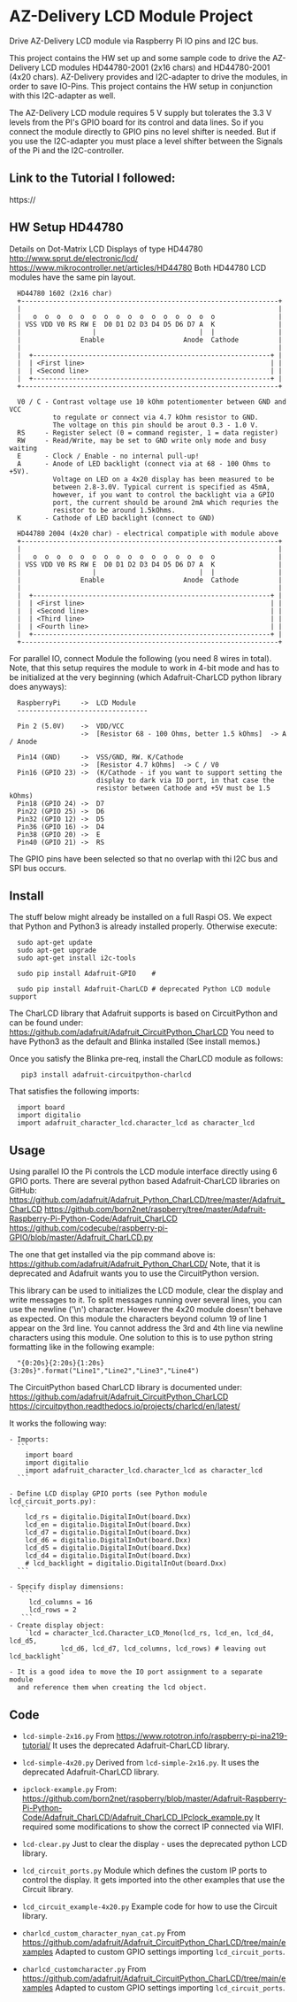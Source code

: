 # AZ-Delivery LCD Module Project
  Drive AZ-Delivery LCD module via Raspberry Pi IO pins and I2C bus.

  This project contains the HW set up and some sample code to drive the
  AZ-Delivery LCD modules HD44780-2001 (2x16 chars) and HD44780-2001 (4x20 chars).
  AZ-Delivery provides and I2C-adapter to drive the modules, in order to
  save IO-Pins. This project contains the HW setup in conjunction with this
  I2C-adapter as well.

  The AZ-Delivery LCD module requires 5 V supply but tolerates the 3.3 V levels
  from the PI's GPIO board for its control and data lines.
  So if you connect the module directly to GPIO pins no level shifter is needed.
  But if you use the I2C-adapter you must place a level shifter between the
  Signals of the Pi and the I2C-controller.

## Link to the Tutorial I followed:
  https://

## HW Setup HD44780
  Details on  Dot-Matrix LCD Displays of type HD44780
     http://www.sprut.de/electronic/lcd/
     https://www.mikrocontroller.net/articles/HD44780
  Both HD44780 LCD modules have the same pin layout.

  ```
    HD44780 1602 (2x16 char)
    +-----------------------------------------------------------------+
    |                                                                 |
    |   o  o  o  o  o  o  o  o  o  o  o  o  o  o  o  o                |
    | VSS VDD V0 RS RW E  D0 D1 D2 D3 D4 D5 D6 D7 A  K                |
    |                  |                          |  |                |
    |               Enable                    Anode  Cathode          |
    |                                                                 |
    |  +------------------------------------------------------------+ |
    |  | <First line>                                               | |
    |  | <Second line>                                              | |
    |  +------------------------------------------------------------+ |
    +-----------------------------------------------------------------+

    V0 / C - Contrast voltage use 10 kOhm potentiomenter between GND and VCC
             to regulate or connect via 4.7 kOhm resistor to GND.
             The voltage on this pin should be arout 0.3 - 1.0 V.
    RS     - Register select (0 = command register, 1 = data register)
    RW     - Read/Write, may be set to GND write only mode and busy waiting
    E      - Clock / Enable - no internal pull-up!
    A      - Anode of LED backlight (connect via at 68 - 100 Ohms to +5V).
             Voltage on LED on a 4x20 display has been measured to be
             between 2.8-3.0V. Typical current is specified as 45mA,
             however, if you want to control the backlight via a GPIO
             port, the current should be around 2mA which requries the
             resistor to be around 1.5kOhms.
    K      - Cathode of LED backlight (connect to GND)

    HD44780 2004 (4x20 char) - electrical compatiple with module above
    +-----------------------------------------------------------------+
    |                                                                 |
    |   o  o  o  o  o  o  o  o  o  o  o  o  o  o  o  o                |
    | VSS VDD V0 RS RW E  D0 D1 D2 D3 D4 D5 D6 D7 A  K                |
    |                  |                          |  |                |
    |               Enable                    Anode  Cathode          |
    |                                                                 |
    |  +------------------------------------------------------------+ |
    |  | <First line>                                               | |
    |  | <Second line>                                              | |
    |  | <Third line>                                               | |
    |  | <Fourth line>                                              | |
    |  +------------------------------------------------------------+ |
    +-----------------------------------------------------------------+

  ```

  For parallel IO, connect Module the following (you need 8 wires in total).
  Note, that this setup requires the module to work in 4-bit mode and has
  to be initialized at the very beginning (which Adafruit-CharLCD python
  library does anyways):

  ```
    RaspberryPi     ->  LCD Module
    ---------------------------------

    Pin 2 (5.0V)    ->  VDD/VCC
                    ->  [Resistor 68 - 100 Ohms, better 1.5 kOhms]  -> A / Anode

    Pin14 (GND)     ->  VSS/GND, RW. K/Cathode
                    ->  [Resistor 4.7 kOhms]  -> C / V0
    Pin16 (GPIO 23) ->  (K/Cathode - if you want to support setting the
                        display to dark via IO port, in that case the
                        resistor between Cathode and +5V must be 1.5 kOhms)
    Pin18 (GPIO 24) ->  D7
    Pin22 (GPIO 25) ->  D6
    Pin32 (GPIO 12) ->  D5
    Pin36 (GPIO 16) ->  D4
    Pin38 (GPIO 20) ->  E
    Pin40 (GPIO 21) ->  RS

  ```
  The GPIO pins have been selected so that no overlap with thi I2C bus and
  SPI bus occurs.

## Install

  The stuff below might already be installed on a full Raspi OS.
  We expect that Python and Python3 is already installed properly.
  Otherwise execute:
  ```
    sudo apt-get update
    sudo apt-get upgrade
    sudo apt-get install i2c-tools

    sudo pip install Adafruit-GPIO    #

    sudo pip install Adafruit-CharLCD # deprecated Python LCD module support
  ```

   The CharLCD library that Adafruit supports is based on CircuitPython and can
   be found under:
      https://github.com/adafruit/Adafruit_CircuitPython_CharLCD
   You need to have Python3 as the default and Blinka installed (See install
   memos.)

   Once you satisfy the Blinka pre-req, install the CharLCD module as follows:
   ```
      pip3 install adafruit-circuitpython-charlcd
   ```
   That satisfies the following imports:
   ```
     import board
     import digitalio
     import adafruit_character_lcd.character_lcd as character_lcd
   ```

## Usage
  Using parallel IO the Pi controls the LCD module interface directly using
  6 GPIO ports.
  There are several python based Adafruit-CharLCD libraries on GitHub:
     https://github.com/adafruit/Adafruit_Python_CharLCD/tree/master/Adafruit_CharLCD
     https://github.com/born2net/raspberry/tree/master/Adafruit-Raspberry-Pi-Python-Code/Adafruit_CharLCD
     https://github.com/codecube/raspberry-pi-GPIO/blob/master/Adafruit_CharLCD.py

  The one that get installed via the pip command above is:
     https://github.com/adafruit/Adafruit_Python_CharLCD/
  Note, that it is deprecated and Adafruit wants you to use the CircuitPython
  version.

  This library can be used to initializes the LCD module, clear the display and
  write messages to it.
  To split messages running over several lines, you can use the newline ('\n')
  character. However the 4x20 module doesn't behave as expected. On this
  module the characters beyond column 19 of line 1 appear on the 3rd line.
  You cannot address the 3rd and 4th line via newline characters using this
  module.
  One solution to this is to use python string formatting like in the following
  example:
  ```
    "{0:20s}{2:20s}{1:20s}{3:20s}".format("Line1","Line2","Line3","Line4")
  ```

  The CircuitPython based CharLCD library is documented under:
     https://github.com/adafruit/Adafruit_CircuitPython_CharLCD
     https://circuitpython.readthedocs.io/projects/charlcd/en/latest/

  It works the following way:

    - Imports:
      ```
        import board
        import digitalio
        import adafruit_character_lcd.character_lcd as character_lcd
      ```

    - Define LCD display GPIO ports (see Python module lcd_circuit_ports.py):
      ```
        lcd_rs = digitalio.DigitalInOut(board.Dxx)
        lcd_en = digitalio.DigitalInOut(board.Dxx)
        lcd_d7 = digitalio.DigitalInOut(board.Dxx)
        lcd_d6 = digitalio.DigitalInOut(board.Dxx)
        lcd_d5 = digitalio.DigitalInOut(board.Dxx)
        lcd_d4 = digitalio.DigitalInOut(board.Dxx)
        # lcd_backlight = digitalio.DigitalInOut(board.Dxx)
      ```

    - Specify display dimensions:
       ```
         lcd_columns = 16
         lcd_rows = 2
       ```
    - Create display object:
        `lcd = character_lcd.Character_LCD_Mono(lcd_rs, lcd_en, lcd_d4, lcd_d5,
                 lcd_d6, lcd_d7, lcd_columns, lcd_rows) # leaving out  lcd_backlight`

    - It is a good idea to move the IO port assignment to a separate module
      and reference them when creating the lcd object.

## Code

  - `lcd-simple-2x16.py`
    From https://www.rototron.info/raspberry-pi-ina219-tutorial/
    It uses the deprecated Adafruit-CharLCD library.

  - `lcd-simple-4x20.py`
    Derived from `lcd-simple-2x16.py`.
    It uses the deprecated Adafruit-CharLCD library.

  - `ipclock-example.py`
    From: https://github.com/born2net/raspberry/blob/master/Adafruit-Raspberry-Pi-Python-Code/Adafruit_CharLCD/Adafruit_CharLCD_IPclock_example.py
    It required some modifications to show the correct IP connected via WIFI.

  - `lcd-clear.py`
    Just to clear the display - uses the deprecated python LCD library.

  - `lcd_circuit_ports.py`
    Module which defines the custom IP ports to control the display.
    It gets imported into the other examples that use the Circuit library.

  - `lcd_circuit_example-4x20.py`
    Example code for how to use the Circuit library.

  - `charlcd_custom_character_nyan_cat.py`
    From https://github.com/adafruit/Adafruit_CircuitPython_CharLCD/tree/main/examples
    Adapted to custom GPIO settings importing `lcd_circuit_ports`.

  - `charlcd_customcharacter.py`
    From https://github.com/adafruit/Adafruit_CircuitPython_CharLCD/tree/main/examples
    Adapted to custom GPIO settings importing `lcd_circuit_ports`.
